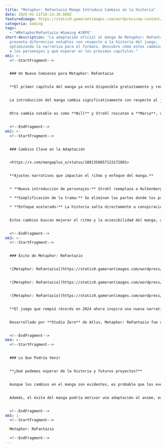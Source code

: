 ```yaml
---
title: "Metaphor: ReFantazio Manga Introduce Cambios en la Historia"
date: 2025-01-21T18:13:10.680Z
featuredimage: https://static0.gamerantimages.com/wordpress/wp-content/uploads/wm/2025/01/metaphor-re-fantazio-manga-pages.jpg?q=70&fit=crop&w=1140&h=&dpr=1
categoria: Gaming
tags:
  - "#MetaphorReFantazio #Gaming #JRPG"
short-description: "La adaptación oficial al manga de Metaphor: ReFantazio
  presenta diferencias notables con respecto a la historia del juego,
  optimizando la narrativa para el formato. Descubre cómo estos cambios afectan
  a los personajes y qué esperar en los próximos capítulos."
mk1: >-
  <!--StartFragment-->


  ### Un Nuevo Comienzo para Metaphor: ReFantazio


  **El primer capítulo del manga ya está disponible gratuitamente y redefine los eventos iniciales.**


  La introducción del manga cambia significativamente con respecto al juego. En lugar de ser rescatados por Hulkenberg, el protagonista **Will** y su compañera hada **Gallica** son salvados por el caballero Strohl de un grupo de bandidos. Este ajuste no solo redefine la relación inicial entre los personajes, sino que también prepara el terreno para un desarrollo diferente en la historia.


  Otro cambio notable es cómo **Will** y Strohl rescatan a **Maria**, quien luego es llevada a la taberna Hushed Honeybee. Desde allí, junto a Gallica y Grius, comienzan a planear el asesinato de Louis, omitiendo completamente los eventos donde los protagonistas se unen al ejército y despiertan sus poderes de **Arquetipo**.


  <!--EndFragment-->
mk2: >-
  <!--StartFragment-->


  ### Cambios Clave en la Adaptación


  <https://x.com/mangaplus_o/status/1881356057123172801>


  **Ajustes narrativos que impactan el ritmo y enfoque del manga.**


  * **Nueva introducción de personajes:** Strohl reemplaza a Hulkenberg en los eventos iniciales.

  * **Simplificación de la trama:** Se eliminan las partes donde los protagonistas enfrentan a humanos y despiertan poderes.

  * **Enfoque acelerado:** La historia salta directamente a conspiraciones políticas, dejando elementos de desarrollo para más adelante.


  Estos cambios buscan mejorar el ritmo y la accesibilidad del manga, aunque generan dudas sobre cuándo y cómo se presentarán los Arquetipos, fundamentales en el juego.


  <!--EndFragment-->
mk3: >-
  <!--StartFragment-->


  ### Éxito de Metaphor: ReFantazio


  ![Metaphor: ReFantazio](https://static0.gamerantimages.com/wordpress/wp-content/uploads/2025/01/metaphor-refantazio-will-akademeia.jpg?q=49&fit=crop&w=750&h=422&dpr=2 "Metaphor: ReFantazio")


  ![Metaphor: ReFantazio](https://static0.gamerantimages.com/wordpress/wp-content/uploads/2025/01/gallica_main_protagonist_metaphor_refantazio_talk-1.jpg?q=49&fit=crop&w=750&h=422&dpr=2 "Metaphor: ReFantazio")


  ![Metaphor: ReFantazio](https://static0.gamerantimages.com/wordpress/wp-content/uploads/2025/01/2-63.jpg?q=49&fit=crop&w=750&h=422&dpr=2 "Metaphor: ReFantazio")


  **El juego que rompió récords en 2024 ahora inspira una nueva narrativa.**


  Desarrollado por **Studio Zero** de Atlus, Metaphor: ReFantazio fue aclamado como uno de los mejores JRPG de su tiempo, ganando el premio a RPG del Año en los Game Awards 2024. Con ventas récord y una recepción entusiasta, la decisión de Atlus de expandir su universo al manga podría abrir las puertas para una futura adaptación al anime, al igual que ocurrió con otros títulos de la franquicia Persona.


  <!--EndFragment-->
mk4: >-
  <!--StartFragment-->


  ### Lo Que Podría Venir


  **¿Qué podemos esperar de la historia y futuros proyectos?**


  Aunque los cambios en el manga son evidentes, es probable que los eventos principales del juego se mantengan en esencia, adaptándose al nuevo formato. Esto podría incluir una introducción tardía de los Arquetipos y un desarrollo más profundo de personajes como Strohl y Maria.


  Además, el éxito del manga podría motivar una adaptación al anime, expandiendo aún más el alcance de la franquicia. Sin noticias sobre el próximo proyecto de Studio Zero, los fans pueden disfrutar de esta nueva forma de revivir la mágica historia de Metaphor: ReFantazio.


  <!--EndFragment-->
mk5: |-
  <!--StartFragment-->

  Metaphor: ReFantazio

  <!--EndFragment-->
---
```

